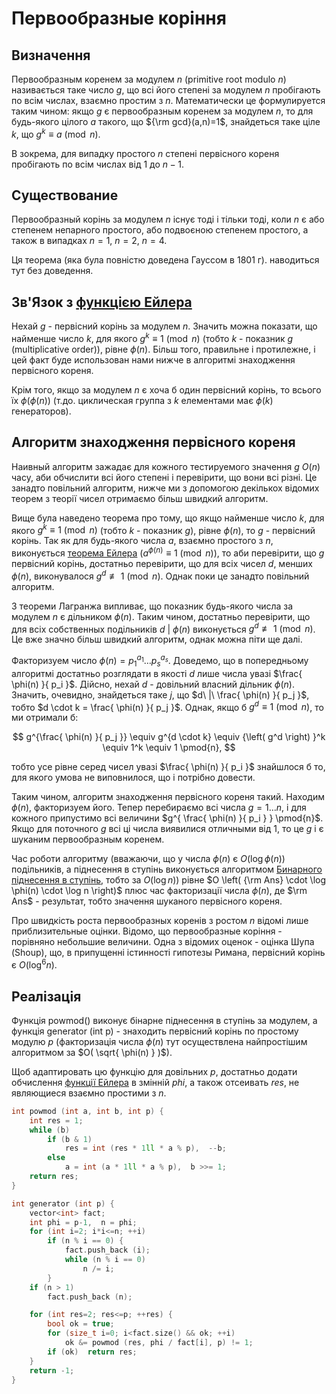 # Первообразные коріння

## Визначення

Первообразным коренем за модулем $n$ (primitive root modulo $n$) називається таке число $g$, що всі його степені за модулем $n$ пробігають по всім числах, взаємно простим з $n$. Математически це формулируется таким чином: якщо $g$ є первообразным коренем за модулем $n$, то для будь-якого цілого $a$ такого, що ${\rm gcd}(a,n)=1$, знайдеться таке ціле $k$, що $g^k \equiv a \pmod{n}$.

В зокрема, для випадку простого $n$ степені первісного кореня пробігають по всім числах від $1$ до $n-1$.

## Существование

Первообразный корінь за модулем $n$ існує тоді і тільки тоді, коли $n$ є або степенем непарного простого, або подвоєною степенем простого, а також в випадках $n=1$, $n=2$, $n=4$.

Ця теорема (яка була повністю доведена Гауссом в 1801 г). наводиться тут без доведення.

## Зв'Язок з [функцією Ейлера](euler_function)

Нехай $g$ - первісний корінь за модулем $n$. Значить можна показати, що найменше число $k$, для якого $g^k \equiv 1 \pmod{n}$ (тобто $k$ - показник $g$ (multiplicative order)), рівне $\phi(n)$. Більш того, правильне і протилежне, і цей факт буде использован нами нижче в алгоритмі знаходження первісного кореня.

Крім того, якщо за модулем $n$ є хоча б один первісний корінь, то всього їх $\phi( \phi(n) )$ (т.до. циклическая группа з $k$ елементами має $\phi(k)$ генераторов).

## Алгоритм знаходження первісного кореня

Наивный алгоритм зажадає для кожного тестируемого значення $g$ $O(n)$ часу, аби обчислити всі його степені і перевірити, що вони всі різні. Це занадто повільний алгоритм, нижче ми з допомогою декількох відомих теорем з теорії чисел отримаємо більш швидкий алгоритм.

Вище була наведено теорема про тому, що якщо найменше число $k$, для якого $g^k \equiv 1 \pmod{n}$ (тобто $k$ - показник $g$), рівне $\phi(n)$, то $g$ - первісний корінь. Так як для будь-якого числа $a$, взаємно простого з $n$, виконується [теорема Ейлера](http://e-maxx.ru/algo/euler_function#4) ($a^{\phi(n)} \equiv 1 \pmod{n}$), то аби перевірити, що $g$ первісний корінь, достатньо перевірити, що для всіх чисел $d$, менших $\phi(n)$, виконувалося $g^d \not\equiv 1 \pmod{n}$. Однак поки це занадто повільний алгоритм.

З теореми Лагранжа випливає, що показник будь-якого числа за модулем $n$ є дільником $\phi(n)$. Таким чином, достатньо перевірити, що для всіх собственных подільників $d\ |\ \phi(n)$ виконується $g^d \not\equiv 1 \pmod{n}$. Це вже значно більш швидкий алгоритм, однак можна піти ще далі.

Факторизуем число $\phi(n) = p_1^{a_1} \ldots p_s^{a_s}$. Доведемо, що в попередньому алгоритмі достатньо розглядати в якості $d$ лише числа увазі $\frac{ \phi(n) }{ p_i }$. Дійсно, нехай $d$ - довільний власний дільник $\phi(n)$. Значить, очевидно, знайдеться таке $j$, що $d\ |\ \frac{ \phi(n) }{ p_j }$, тобто $d \cdot k = \frac{ \phi(n) }{ p_j }$. Однак, якщо б $g^d \equiv 1 \pmod{n}$, то ми отримали б:

$$
g^{\frac{ \phi(n) }{ p_j }} \equiv g^{d \cdot k} \equiv {\left( g^d \right) }^k \equiv 1^k \equiv 1 \pmod{n},
$$

тобто усе рівне серед чисел увазі $\frac{ \phi(n) }{ p_i }$ знайшлося б то, для якого умова не виповнилося, що і потрібно довести.

Таким чином, алгоритм знаходження первісного кореня такий. Находим $\phi(n)$, факторизуем його. Тепер перебираємо всі числа $g = 1 \ldots n$, і для кожного припустимо всі величини $g^{ \frac{ \phi(n) }{ p_i } } \pmod{n}$. Якщо для поточного $g$ всі ці числа виявилися отличными від $1$, то це $g$ і є шуканим первообразным коренем.

Час роботи алгоритму (вважаючи, що у числа $\phi(n)$ є $O \left( \log \phi(n) \right)$ подільників, а піднесення в ступінь виконується алгоритмом [Бинарного піднесення в ступінь](binary_pow), тобто за $O(\log n)$) рівне $O \left( {\rm Ans} \cdot \log \phi(n) \cdot \log n \right)$ плюс час факторизації числа $\phi(n)$, де $\rm Ans$ - результат, тобто значення шуканого первісного кореня.

Про швидкість роста первообразных коренів з ростом $n$ відомі лише приблизительные оцінки. Відомо, що первообразные коріння - порівняно небольшие величини. Одна з відомих оценок - оцінка Шупа (Shoup), що, в припущенні істинності гипотезы Римана, первісний корінь є $O(\log^6 n)$.

## Реалізація

Функція powmod() виконує бінарне піднесення в ступінь за модулем, а функція generator (int p) - знаходить первісний корінь по простому модулю $p$ (факторизація числа $\phi(n)$ тут осуществлена найпростішим алгоритмом за $O( \sqrt{ \phi(n) } )$).

Щоб адаптировать цю функцію для довільних $p$, достатньо додати обчислення [функції Ейлера](euler_function) в змінній $phi$, а також отсеивать $res$, не являющиеся взаємно простими з $n$.

<!--- TODO: specify code snippet id -->
``` cpp
int powmod (int a, int b, int p) {
    int res = 1;
    while (b)
        if (b & 1)
            res = int (res * 1ll * a % p),  --b;
        else
            a = int (a * 1ll * a % p),  b >>= 1;
    return res;
}

int generator (int p) {
    vector<int> fact;
    int phi = p-1,  n = phi;
    for (int i=2; i*i<=n; ++i)
        if (n % i == 0) {
            fact.push_back (i);
            while (n % i == 0)
                n /= i;
        }
    if (n > 1)
        fact.push_back (n);

    for (int res=2; res<=p; ++res) {
        bool ok = true;
        for (size_t i=0; i<fact.size() && ok; ++i)
            ok &= powmod (res, phi / fact[i], p) != 1;
        if (ok)  return res;
    }
    return -1;
}
```
